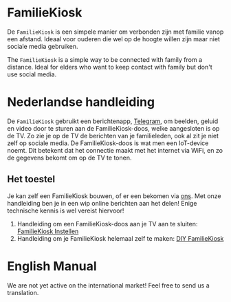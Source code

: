 # FamilieKiosk

De `FamilieKiosk` is een simpele manier om verbonden zijn met familie vanop een afstand. Ideaal voor ouderen die wel op de hoogte willen zijn maar niet sociale media gebruiken.

The `FamilieKiosk` is a simple way to be connected with family from a distance. Ideal for elders who want to keep contact with family but don't use social media. 

# Nederlandse handleiding
De `FamilieKiosk` gebruikt een berichtenapp, [Telegram](https://web.telegram.org), om beelden, geluid en video door te sturen aan de FamilieKiosk-doos, welke aangesloten is op de TV. Zo zie je op de TV de berichten van je familieleden, ook al zit je niet zelf op sociale media. De FamilieKiosk-doos is wat men een IoT-device noemt. Dit betekent dat het connectie maakt met het internet via WiFi, en zo de gegevens bekomt om op de TV te tonen.

## Het toestel
Je kan zelf een FamilieKiosk bouwen, of er een bekomen via [ons](http://www.ingegno.be). Met onze handleiding ben je in een wip online berichten aan het delen! Enige technische kennis is wel vereist hiervoor!

1. Handleiding om een FamilieKiosk-doos aan je TV aan te sluiten: [FamilieKiosk Instellen](https://github.com/TeamScheire/familiekiosk/blob/master/handleiding/FamilieKiosk%20Instellen.md)
2. Handleiding om je FamilieKiosk helemaal zelf te maken: [DIY FamilieKiosk](https://github.com/TeamScheire/familiekiosk/blob/master/handleiding/DIY%20FamilieKiosk.md)

# English Manual
We are not yet active on the international market! Feel free to send us a translation.
